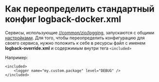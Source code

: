# Как переопределить стандартный конфиг logback-docker.xml

Сервисы, использующие [//common/zio/logging](https://a.yandex-team.ru/arc_vcs/classifieds/verticals-backend/common/zio/logging), запускаются с общими [настройками](https://a.yandex-team.ru/arc_vcs/classifieds/verticals-backend/common/zio/logging/resources). 
Для того, чтобы переопределить конфигурацию для своего сервиса, нужно положить к себе в ресурсы файл с именем **logback-override.xml** и содержимым внутри тега `<included>`  

Например:
```
<included>
    <logger name="my.custom.package" level="DEBUG" />
</included>
```